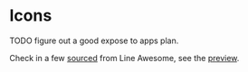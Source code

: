 # Icons

TODO figure out a good expose to apps plan.

Check in a few [sourced](https://github.com/icons8/line-awesome) from Line
Awesome, see the [preview](https://icons8.com/line-awesome).
